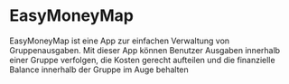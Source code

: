 # EasyMoneyMap

EasyMoneyMap ist eine App zur einfachen Verwaltung von Gruppenausgaben. Mit dieser App können Benutzer Ausgaben innerhalb einer Gruppe verfolgen, die Kosten gerecht aufteilen und die finanzielle Balance innerhalb der Gruppe im Auge behalten
